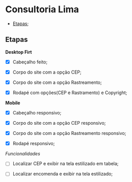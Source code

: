 # Consultoria Lima

 - [Etapas](#etapas);

## Etapas 

**Desktop Firt**

 - [x] Cabeçalho feito;

 - [x] Corpo do site com a opção CEP;

 - [x] Corpo do site com a opção Rastreamento;

 - [x] Rodapé com opções(CEP e Rastramento) e Copyright;

**Mobile**

 - [x] Cabeçalho responsivo;

 - [x] Corpo do site com a opção CEP responsivo;

 - [x] Corpo do site com a opção Rastreamento responsivo;

 - [x] Rodapé responsivo;

 *Funcionalidades*

 - [ ] Localizar CEP e exibir na tela estilizado em tabela;

 - [ ] Localizar encomenda e exibir na tela estilizado;
